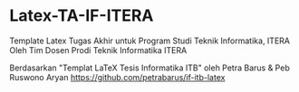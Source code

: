# Latex-TA-IF-ITERA
Template Latex Tugas Akhir untuk Program Studi Teknik Informatika, ITERA
Oleh Tim Dosen Prodi Teknik Informatika ITERA

Berdasarkan "Templat LaTeX Tesis Informatika ITB" oleh Petra Barus & Peb Ruswono Aryan
https://github.com/petrabarus/if-itb-latex
